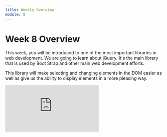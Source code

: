 ```yaml
---
title: Weekly Overview
module: 8
---
```


# Week 8 Overview <br />


This week, you will be introduced to one of the most important libraries in web development.  We are going to learn about jQuery.  It's the main library that is used by Boot Strap and other main web development efforts.  

This library will make selecting and changing elements in the DOM easier as well as give us the ability to display elements in a more pleasing way.

<div class="embed-responsive embed-responsive-16by9"><iframe class="embed-responsive-item" src="https://www.youtube.com/embed/7jk4k7BylXo" frameborder="0" allowfullscreen></iframe></div>
